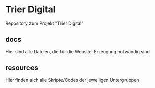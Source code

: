 # Trier Digital

Repository zum Projekt "Trier Digital"

## docs

Hier sind alle Dateien, die für die Website-Erzeugung notwändig sind

## resources

Hier finden sich alle Skripte/Codes der jeweiligen Untergruppen
